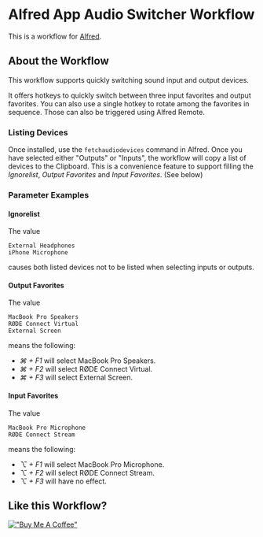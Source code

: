 # Alfred App Audio Switcher Workflow
This is a workflow for [Alfred](https://alfred.app/).

## About the Workflow
This workflow supports quickly switching sound input and output devices.

It offers hotkeys to quickly switch between three input favorites and output favorites.
You can also use a single hotkey to rotate among the favorites in sequence.
Those can also be triggered using Alfred Remote.

### Listing Devices
Once installed, use the `fetchaudiodevices` command in Alfred. Once you have selected either "Outputs" or "Inputs",
the workflow will copy a list of devices to the Clipboard. This is a convenience feature to support filling the
*Ignorelist*, *Output Favorites* and *Input Favorites*. (See below)

### Parameter Examples

#### Ignorelist
The value
```
External Headphones
iPhone Microphone
```
causes both listed devices not to be listed when selecting inputs or outputs.


#### Output Favorites
The value
```
MacBook Pro Speakers
RØDE Connect Virtual
External Screen
```
means the following:
- *⌘ + F1* will select MacBook Pro Speakers.
- *⌘ + F2* will select RØDE Connect Virtual.
- *⌘ + F3* will select External Screen.

#### Input Favorites
The value
```
MacBook Pro Microphone
RØDE Connect Stream
```
means the following:
- *⌥ + F1* will select MacBook Pro Microphone.
- *⌥ + F2* will select RØDE Connect Stream.
- *⌥ + F3* will have no effect.

## Like this Workflow?
[!["Buy Me A Coffee"](https://www.buymeacoffee.com/assets/img/custom_images/orange_img.png)](https://buymeacoffee.com/tobimende)
